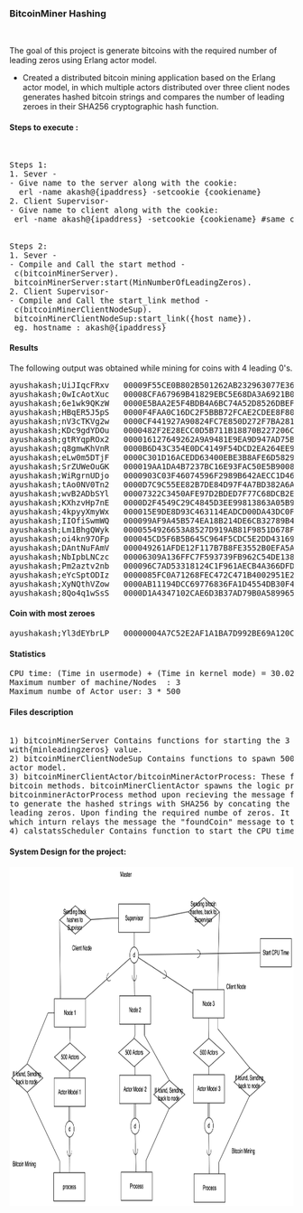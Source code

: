 <h3>BitcoinMiner Hashing</h3> <br/>

The goal of this project is generate bitcoins with the required number of leading zeros using Erlang actor model.
- Created a distributed bitcoin mining application based on the Erlang actor model, in which multiple actors distributed over three client nodes generates hashed bitcoin strings and compares the number of leading zeroes in their SHA256 cryptographic hash function.

<h4>Steps to execute :</h4><br/>
<pre>
Steps 1:
1. Sever - 
- Give name to the server along with the cookie:
  erl -name akash@{ipaddress} -setcookie {cookiename}
2. Client Supervisor-
- Give name to client along with the cookie:
 erl -name akash@{ipaddress} -setcookie {cookiename} #same cookie name
<br/>
Steps 2:
1. Sever -
- Compile and Call the start method - 
 c(bitcoinMinerServer).
 bitcoinMinerServer:start(MinNumberOfLeadingZeros). 
2. Client Supervisor-
- Compile and Call the start_link method - 
 c(bitcoinMinerClientNodeSup).
 bitcoinMinerClientNodeSup:start_link({host name}).
 eg. hostname : akash@{ipaddress}
</pre>

<h4>Results</h4>

The following output was obtained while mining for coins with 4 leading 0's.
<pre>
ayushakash;UiJIqcFRxv	00009F55CE0B802B501262AB232963077E360E4C199E5FE6DEBD4D6E95E56184
ayushakash;0wIcAotXuc	00008CFA67969B41829EBC5E68DA3A6921B0742185F23841F634002BB81BE7AC
ayushakash;6e1wk9QKzW	0000E5BAA2E5F4BDB4A6BC74A52D8526DBEF5F8C6CCBD1FD33E0E33ED1B1F4CB
ayushakash;HBqER5J5pS	0000F4FAA0C16DC2F5BBB72FCAE2CDEE8F809DB25E543849FCAE58DDFF5568A7
ayushakash;nV3cTKVg2w	0000CF441927A90824FC7E850D272F7BA28130B08C5D152EAA2F8322F0337248
ayushakash;KDc9gdYDOu	0000482F2E28ECC0D5B711B18870B227206C657F43E8866E73F831F06AFC921E
ayushakash;gtRYqpROx2	000016127649262A9A9481E9EA9D947AD75B3CEDCA47FCAC6A6D0A2676F550F7
ayushakash;q8gmwKhVnR	0000B6D43C354E0DC4149F54DCD2EA264EE9FA5FEEE0A9C45F73C83DEAB4FCDF
ayushakash;eLw0m5DTjF	0000C301D16ACEDD63400EBE3B8AFE6D582941285AEFFBB9D52A61CA4D25A124
ayushakash;SrZUWeOuGK	000019AA1DA4B7237BC16E93FAC50E5B9008F11F28426B4223C774CA4633D516
ayushakash;WiRgrnUDjo	0000903C03F46074596F2989B642AECC1D46AA8591807F43680D6BCC1DE20EA4
ayushakash;tAo0NV0Tn2	0000D7C9C55EE82B7DE84D97F4A7BD382A6A2EA6F35FCD7C7BD3C27199F37C83
ayushakash;wvB2ADbSYl	00007322C3450AFE97D2BDED7F77C68DCB2EF191EBBFF5CB2EB29F111C6793A5
ayushakash;KXhzvHp7nE	0000D2F4549C29C4845D3EE99813863A05B9101458E8F746A826721BE072AC09
ayushakash;4kpyyXmyWx	000015E9DE8D93C463114EADCD00DA43DC0F76E5AD249A2CF237086713FA1305
ayushakash;IIOfiSwmWQ	000099AF9A45B574EA18B214DE6CB32789B4F9B3F2B597E452158DA3386F2E00
ayushakash;Lm1BhgQWyk	0000554926653A8527D919AB81F9851D678F558732DAE53CA9BE7BD580936FFB
ayushakash;oi4kn97OFp	000045CD5F6B5B645C964F5CDC5E2DD4316980E4A185995166CAFB1EE4816050
ayushakash;DAntNuFAmV	000049261AFDE12F117B7B8FE3552B0EFA5A2460D81C246962A39CC22581F0F8
ayushakash;NbIpbLNCzc	00006309A136FFC7F593739FB962C54DE138F1848837DD6B240AF2EEFF229067
ayushakash;Pm2aztv2nb	000096C7AD53318124C1F961AECB4A366DFD68E41565945674350D1085C21641
ayushakash;eYcSptODIz	0000085FC0A71268FEC472C471B4002951E2ACABE3C4C186294A73A87A205A63
ayushakash;XyNQthVZow	0000AB11194DCC69776836FA1D4554DB30F4C8C84A434B59239CF15ADA7C73B4
ayushakash;8Qo4q1wSsS	0000D1A4347102CAE6D3B37AD79B0A589965555477C23D33FF07EBC2AABEE060
</pre>
<h4>Coin with most zeroes</h4>
<pre>
ayushakash;Yl3dEYbrLP	00000004A7C52E2AF1A1BA7D992BE69A120C6D1C4EE408F0DACB1F23F9171E09
</pre>

<h4>Statistics</h4><pre>
CPU time: (Time in usermode) + (Time in kernel mode) = 30.028 Real time: 8.97
Maximum number of machine/Nodes  : 3
Maximum numbe of Actor user: 3 * 500
</pre>

<h4>Files description</h4>
<pre> 
1) bitcoinMinerServer Contains functions for starting the 3 client nodes by sending start processing message
with{minleadingzeros} value.
2) bitcoinMinerClientNodeSup Contains functions to spawn 500 actors and supervises them on a single node using
actor model.
3) bitcoinMinerClientActor/bitcoinMinerActorProcess: These files contains the core business logic of mining 
bitcoin methods. bitcoinMinerClientActor spawns the logic process and also calls the start_link method of 
bitcoinminerActorProcess method upon recieving the message from parent node. bitcoinMinerActorProcess responsible
to generate the hashed strings with SHA256 by concating the gatorlink Id with random string and chevks for the 
leading zeros. Upon finding the required numbe of zeros. It sends a message back to client node supervisor 
which inturn relays the message the "foundCoin" message to the Server.
4) calstatsScheduler Contains function to start the CPU times.
</pre>
<h4>System Design for the project:</h4>
<img src="%20systemdesign.png" width="800" height="600">
